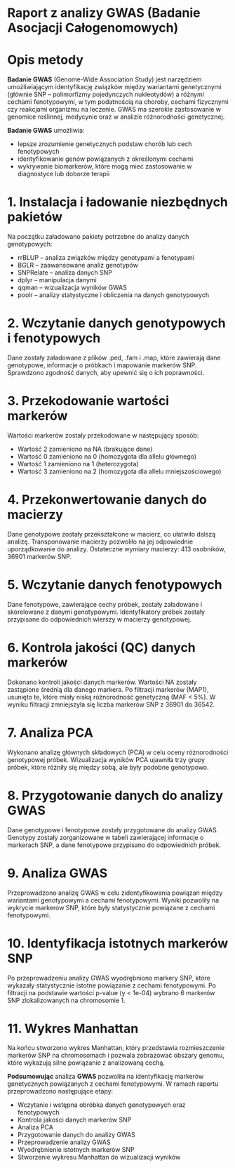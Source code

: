 # **Raport z analizy GWAS (Badanie Asocjacji Całogenomowych)**
# Opis metody
**Badanie GWAS** (Genome-Wide Association Study) jest narzędziem umożliwiającym identyfikację związków między wariantami genetycznymi (głównie SNP – polimorfizmy pojedynczych nukleotydów) a różnymi cechami fenotypowymi, w tym podatnością na choroby, cechami fizycznymi czy reakcjami organizmu na leczenie. GWAS ma szerokie zastosowanie w genomice roślinnej, medycynie oraz w analizie różnorodności genetycznej.

**Badanie GWAS** umożliwia:
- lepsze zrozumienie genetycznych podstaw chorób lub cech fenotypowych
- identyfikowanie genów powiązanych z określonymi cechami
- wykrywanie biomarkerów, które mogą mieć zastosowanie w diagnostyce lub doborze terapii

# **1. Instalacja i ładowanie niezbędnych pakietów**

Na początku załadowano pakiety potrzebne do analizy danych genotypowych:
* rrBLUP – analiza związków między genotypami a fenotypami
* BGLR – zaawansowane analiz genotypów
* SNPRelate – analiza danych SNP
* dplyr – manipulacja danymi
* qqman – wizualizacja wyników GWAS
* poolr – analizy statystyczne i obliczenia na danych genotypowych

# **2. Wczytanie danych genotypowych i fenotypowych**

Dane zostały załadowane z plików .ped, .fam i .map, które zawierają dane genotypowe, informacje o próbkach i mapowanie markerów SNP. Sprawdzono zgodność danych, aby upewnić się o ich poprawności.

# **3. Przekodowanie wartości markerów**

Wartości markerów zostały przekodowane w następujący sposób:

- Wartość 2 zamieniono na NA (brakujące dane)
- Wartość 0 zamieniono na 0 (homozygota dla allelu głównego)
- Wartość 1 zamieniono na 1 (heterozygota)
- Wartość 3 zamieniono na 2 (homozygota dla allelu mniejszościowego)

# **4. Przekonwertowanie danych do macierzy**

Dane genotypowe zostały przekształcone w macierz, co ułatwiło dalszą analizę. Transponowanie macierzy pozwoliło na jej odpowiednie uporządkowanie do analizy. Ostateczne wymiary macierzy: 413 osobników, 36901 markerów SNP.

# **5. Wczytanie danych fenotypowych**

Dane fenotypowe, zawierające cechy próbek, zostały załadowane i skorelowane z danymi genotypowymi. Identyfikatory próbek zostały przypisane do odpowiednich wierszy w macierzy genotypowej.

# **6. Kontrola jakości (QC) danych markerów**

Dokonano kontroli jakości danych markerów. Wartości NA zostały zastąpione średnią dla danego markera. Po filtracji markerów (MAP1), usunięto te, które miały niską różnorodność genetyczną (MAF < 5%). W wyniku filtracji zmniejszyła się liczba markerów SNP z 36901 do 36542.

# **7. Analiza PCA**

Wykonano analizę głównych składowych (PCA) w celu oceny różnorodności genotypowej próbek. Wizualizacja wyników PCA ujawniła trzy grupy próbek, które różniły się między sobą, ale były podobne genotypowo.

# **8. Przygotowanie danych do analizy GWAS**

Dane genotypowe i fenotypowe zostały przygotowane do analizy GWAS. Genotypy zostały zorganizowane w tabeli zawierającej informacje o markerach SNP, a dane fenotypowe przypisano do odpowiednich próbek.

# **9. Analiza GWAS**

Przeprowadzono analizę GWAS w celu zidentyfikowania powiązań między wariantami genotypowymi a cechami fenotypowymi. Wyniki pozwoliły na wykrycie markerów SNP, które były statystycznie powiązane z cechami fenotypowymi.

# **10. Identyfikacja istotnych markerów SNP**

Po przeprowadzeniu analizy GWAS wyodrębniono markery SNP, które wykazały statystycznie istotne powiązanie z cechami fenotypowymi. Po filtracji na podstawie wartości p-value (y < 1e-04) wybrano 6 markerów SNP zlokalizowanych na chromosomie 1.

# **11. Wykres Manhattan**

Na końcu stworzono wykres Manhattan, który przedstawia rozmieszczenie markerów SNP na chromosomach i pozwala zobrazować obszary genomu, które wykazują silne powiązanie z analizowaną cechą.


**Podsumowując** analiza **GWAS** pozwoliła na identyfikację markerów genetycznych powiązanych z cechami fenotypowymi. W ramach raportu przeprowadzono następujące etapy:

- Wczytanie i wstępna obróbka danych genotypowych oraz fenotypowych
- Kontrola jakości danych markerów SNP
- Analiza PCA
- Przygotowanie danych do analizy GWAS
- Przeprowadzenie analizy GWAS
- Wyodrębnienie istotnych markerów SNP
- Stworzenie wykresu Manhattan do wizualizacji wyników
